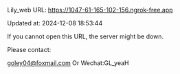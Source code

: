 Lily_web URL: https://1047-61-165-102-156.ngrok-free.app

Updated at: 2024-12-08 18:53:44

If you cannot open this URL, the server might be down.

Please contact: 

goley04@foxmail.com Or Wechat:GL_yeaH